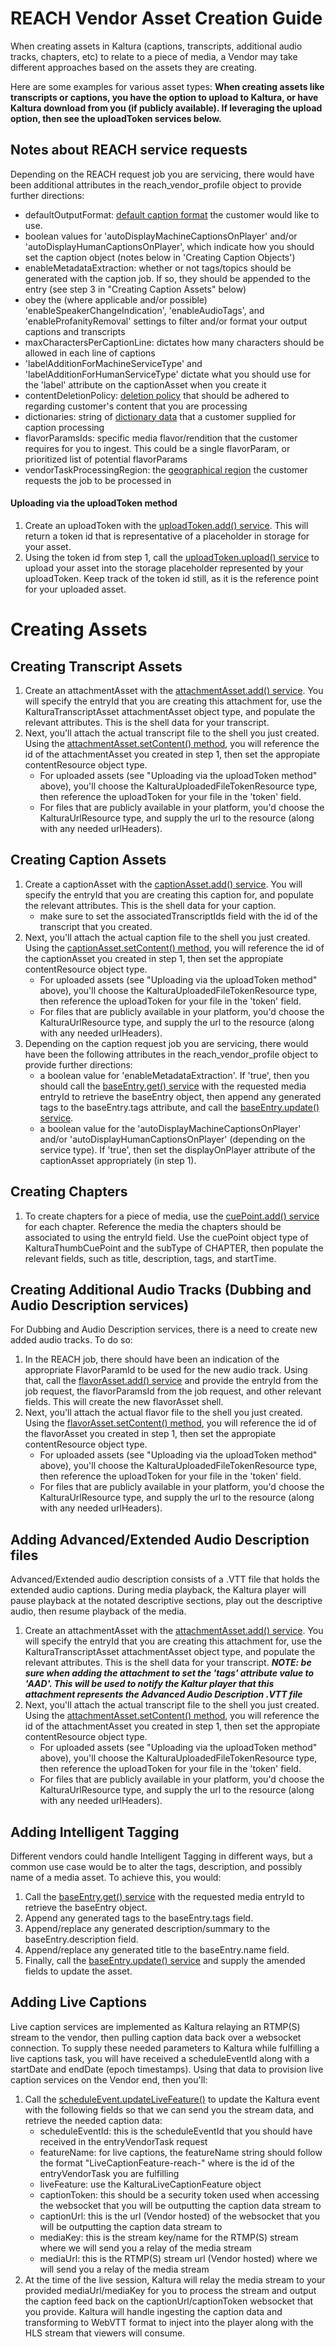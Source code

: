 # REACH Vendor Asset Creation Guide
When creating assets in Kaltura (captions, transcripts, additional audio tracks, chapters, etc) to relate to a piece of media, a Vendor may take different approaches based on the assets they are creating.

Here are some examples for various asset types:
**When creating assets like transcripts or captions, you have the option to upload to Kaltura, or have Kaltura download from you (if publicly available).  If leveraging the upload option, then see the uploadToken services below.**

## Notes about REACH service requests
Depending on the REACH request job you are servicing, there would have been additional attributes in the reach_vendor_profile object to provide further directions:
- defaultOutputFormat: [default caption format](https://developer.kaltura.com/api-docs/General_Objects/Enums/KalturaVendorCatalogItemOutputFormat) the customer would like to use.
- boolean values for 'autoDisplayMachineCaptionsOnPlayer' and/or 'autoDisplayHumanCaptionsOnPlayer', which indicate how you should set the caption object (notes below in 'Creating Caption Objects')
- enableMetadataExtraction: whether or not tags/topics should be generated with the caption job.  If so, they should be appended to the entry (see step 3 in "Creating Caption Assets" below)
- obey the (where applicable and/or possible) 'enableSpeakerChangeIndication', 'enableAudioTags', and 'enableProfanityRemoval' settings to filter and/or format your output captions and transcripts
- maxCharactersPerCaptionLine: dictates how many characters should be allowed in each line of captions
- 'labelAdditionForMachineServiceType' and 'labelAdditionForHumanServiceType' dictate what you should use for the 'label' attribute on the captionAsset when you create it
- contentDeletionPolicy: [deletion policy](https://developer.kaltura.com/api-docs/General_Objects/Enums/KalturaReachProfileContentDeletionPolicy) that should be adhered to regarding customer's content that you are processing
- dictionaries: string of [dictionary data](https://developer.kaltura.com/api-docs/General_Objects/Objects/KalturaDictionary) that a customer supplied for caption processing
- flavorParamsIds: specific media flavor/rendition that the customer requires for you to ingest.  This could be a single flavorParam, or prioritized list of potential flavorParams
- vendorTaskProcessingRegion: the [geographical region](https://developer.kaltura.com/api-docs/General_Objects/Enums/KalturaVendorTaskProcessingRegion) the customer requests the job to be processed in


#### Uploading via the uploadToken method
1. Create an uploadToken with the [uploadToken.add() service](https://developer.kaltura.com/api-docs/service/uploadToken/action/add).  This will return a token id that is representative of a placeholder in storage for your asset.
2. Using the token id from step 1, call the [uploadToken.upload() service](https://developer.kaltura.com/api-docs/service/uploadToken/action/upload) to upload your asset into the storage placeholder represented by your uploadToken.  Keep track of the token id still, as it is the reference point for your uploaded asset.

# Creating Assets 

## Creating Transcript Assets
1. Create an attachmentAsset with the [attachmentAsset.add() service](https://developer.kaltura.com/api-docs/service/attachmentAsset/action/add).  You will specify the entryId that you are creating this attachment for, use the KalturaTranscriptAsset attachmentAsset object type, and populate the relevant attributes.  This is the shell data for your transcript.
2. Next, you'll attach the actual transcript file to the shell you just created.  Using the [attachmentAsset.setContent() method](https://developer.kaltura.com/api-docs/service/attachmentAsset/action/setContent), you will reference the id of the attachmentAsset you created in step 1, then set the appropiate contentResource object type.
   - For uploaded assets (see "Uploading via the uploadToken method" above), you'll choose the KalturaUploadedFileTokenResource type, then reference the uploadToken for your file in the 'token' field.
   - For files that are publicly available in your platform, you'd choose the KalturaUrlResource type, and supply the url to the resource (along with any needed urlHeaders).

## Creating Caption Assets
1. Create a captionAsset with the [captionAsset.add() service](https://developer.kaltura.com/api-docs/service/captionAsset/action/add).  You will specify the entryId that you are creating this caption for, and populate the relevant attributes.  This is the shell data for your caption.
   - make sure to set the associatedTranscriptIds field with the id of the transcript that you created.
2. Next, you'll attach the actual caption file to the shell you just created.  Using the [captionAsset.setContent() method](https://developer.kaltura.com/api-docs/service/captionAsset/action/setContent), you will reference the id of the captionAsset you created in step 1, then set the appropiate contentResource object type.
   - For uploaded assets (see "Uploading via the uploadToken method" above), you'll choose the KalturaUploadedFileTokenResource type, then reference the uploadToken for your file in the 'token' field.
   - For files that are publicly available in your platform, you'd choose the KalturaUrlResource type, and supply the url to the resource (along with any needed urlHeaders).
3. Depending on the caption request job you are servicing, there would have been the following attributes in the reach_vendor_profile object to provide further directions:
   - a boolean value for 'enableMetadataExtraction'.  If 'true', then you should call the [baseEntry.get() service](https://developer.kaltura.com/api-docs/service/baseEntry/action/get) with the requested media entryId to retrieve the baseEntry object, then append any generated tags to the baseEntry.tags attribute, and call the [baseEntry.update() service](https://developer.kaltura.com/api-docs/service/baseEntry/action/update).
   - a boolean value for the 'autoDisplayMachineCaptionsOnPlayer' and/or 'autoDisplayHumanCaptionsOnPlayer' (depending on the service type).  If 'true', then set the displayOnPlayer attribute of the captionAsset appropriately (in step 1).

## Creating Chapters
1. To create chapters for a piece of media, use the [cuePoint.add() service](https://developer.kaltura.com/api-docs/service/cuePoint/action/add) for each chapter.  Reference the media the chapters should be associated to using the entryId field.  Use the cuePoint object type of KalturaThumbCuePoint and the subType of CHAPTER, then populate the relevant fields, such as title, description, tags, and startTime.

## Creating Additional Audio Tracks (Dubbing and Audio Description services)
For Dubbing and Audio Description services, there is a need to create new added audio tracks.  To do so:
1. In the REACH job, there should have been an indication of the appropriate FlavorParamId to be used for the new audio track.  Using that, call the [flavorAsset.add() service](https://developer.kaltura.com/api-docs/service/flavorAsset/action/add) and provide the entryId from the job request, the flavorParamsId from the job request, and other relevant fields.  This will create the new flavorAsset shell.
2. Next, you'll attach the actual flavor file to the shell you just created.  Using the [flavorAsset.setContent() method](https://developer.kaltura.com/api-docs/service/flavorAsset/action/setContent), you will reference the id of the flavorAsset you created in step 1, then set the appropiate contentResource object type.
   - For uploaded assets (see "Uploading via the uploadToken method" above), you'll choose the KalturaUploadedFileTokenResource type, then reference the uploadToken for your file in the 'token' field.
   - For files that are publicly available in your platform, you'd choose the KalturaUrlResource type, and supply the url to the resource (along with any needed urlHeaders). 

## Adding Advanced/Extended Audio Description files
Advanced/Extended audio description consists of a .VTT file that holds the extended audio captions.  During media playback, the Kaltura player will pause playback at the notated descriptive sections, play out the descriptive audio, then resume playback of the media.
1. Create an attachmentAsset with the [attachmentAsset.add() service](https://developer.kaltura.com/api-docs/service/attachmentAsset/action/add).  You will specify the entryId that you are creating this attachment for, use the KalturaTranscriptAsset attachmentAsset object type, and populate the relevant attributes.  This is the shell data for your transcript.  ***NOTE: be sure when adding the attachment to set the 'tags' attribute value to 'AAD'.  This will be used to notify the Kaltur player that this attachment represents the Advanced Audio Description .VTT file***
2. Next, you'll attach the actual transcript file to the shell you just created.  Using the [attachmentAsset.setContent() method](https://developer.kaltura.com/api-docs/service/attachmentAsset/action/setContent), you will reference the id of the attachmentAsset you created in step 1, then set the appropiate contentResource object type.
   - For uploaded assets (see "Uploading via the uploadToken method" above), you'll choose the KalturaUploadedFileTokenResource type, then reference the uploadToken for your file in the 'token' field.
   - For files that are publicly available in your platform, you'd choose the KalturaUrlResource type, and supply the url to the resource (along with any needed urlHeaders).

## Adding Intelligent Tagging
Different vendors could handle Intelligent Tagging in different ways, but a common use case would be to alter the tags, description, and possibly name of a media asset.  To achieve this, you would:
1. Call the [baseEntry.get() service](https://developer.kaltura.com/api-docs/service/baseEntry/action/get) with the requested media entryId to retrieve the baseEntry object.
2. Append any generated tags to the baseEntry.tags field.
3. Append/replace any generated description/summary to the baseEntry.description field. 
4. Append/replace any generated title to the baseEntry.name field.
5. Finally, call the [baseEntry.update() service](https://developer.kaltura.com/api-docs/service/baseEntry/action/update) and supply the amended fields to update the asset.

## Adding Live Captions
Live caption services are implemented as Kaltura relaying an RTMP(S) stream to the vendor, then pulling caption data back over a websocket connection.  To supply these needed parameters to Kaltura while fulfilling a live captions task, you will have received a scheduleEventId along with a startDate and endDate (epoch timestamps).  Using that data to provision live caption services on the Vendor end, then you'll:
1. Call the [scheduleEvent.updateLiveFeature()](https://developer.kaltura.com/api-docs/service/scheduleEvent/action/updateLiveFeature) to update the Kaltura event with the following fields so that we can send you the stream data, and retrieve the needed caption data:
   - scheduleEventId: this is the scheduleEventId that you should have received in the entryVendorTask request
   - featureName: for live captions, the featureName string should follow the format "LiveCaptionFeature-reach-<taskID>" where <taskID> is the id of the entryVendorTask you are fulfilling
   - liveFeature: use the KalturaLiveCaptionFeature object
   - captionToken: this should be a security token used when accessing the websocket that you will be outputting the caption data stream to
   - captionUrl: this is the url (Vendor hosted) of the websocket that you will be outputting the caption data stream to
   - mediaKey: this is the stream key/name for the RTMP(S) stream where we will send you a relay of the media stream
   - mediaUrl: this is the RTMP(S) stream url (Vendor hosted) where we will send you a relay of the media stream
2. At the time of the live session, Kaltura will relay the media stream to your provided mediaUrl/mediaKey for you to process the stream and output the caption feed back on the captionUrl/captionToken websocket that you provide.  Kaltura will handle ingesting the caption data and transforming to WebVTT format to inject into the player along with the HLS stream that viewers will consume.




